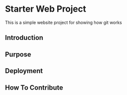 # Starter Web Project 

This is a simple website project for showing how git works

## Introduction

## Purpose

## Deployment

## How To Contribute
